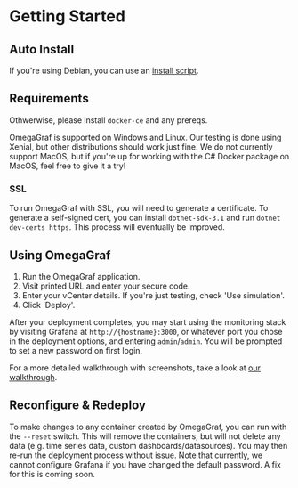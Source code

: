 # Getting Started

## Auto Install

If you're using Debian, you can use an [install script](https://github.com/OmegaGraf/OmegaGraf/tree/master/install).

## Requirements

Othwerwise, please install `docker-ce` and any prereqs.

OmegaGraf is supported on Windows and Linux. Our testing is done using Xenial, but other distributions should work just fine. We do not currently support MacOS, but if you're up for working with the C# Docker package on MacOS, feel free to give it a try!

### SSL

To run OmegaGraf with SSL, you will need to generate a certificate. To generate a self-signed cert, you can install `dotnet-sdk-3.1` and run `dotnet dev-certs https`. This process will eventually be improved.

## Using OmegaGraf

1. Run the OmegaGraf application.
2. Visit printed URL and enter your secure code.
3. Enter your vCenter details. If you're just testing, check 'Use simulation'.
4. Click 'Deploy'.

After your deployment completes, you may start using the monitoring stack by visiting Grafana at `http://{hostname}:3000`, or whatever port you chose in the deployment options, and entering `admin`/`admin`. You will be prompted to set a new password on first login.

For a more detailed walkthrough with screenshots, take a look at [our walkthrough](walkthrough.md).

## Reconfigure & Redeploy

To make changes to any container created by OmegaGraf, you can run with the `--reset` switch. This will remove the containers, but will not delete any data (e.g. time series data, custom dashboards/datasources). You may then re-run the deployment process without issue. Note that currently, we cannot configure Grafana if you have changed the default password. A fix for this is coming soon.
